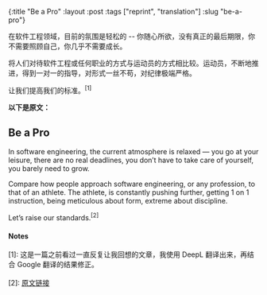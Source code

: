 {:title "Be a Pro"
 :layout :post
 :tags ["reprint", "translation"]
 :slug "be-a-pro"}
 
在软件工程领域，目前的氛围是轻松的 -- 你随心所欲，没有真正的最后期限，你不需要照顾自己，你几乎不需要成长。

将人们对待软件工程或任何职业的方式与运动员的方式相比较。运动员，不断地推进，得到一对一的指导，对形式一丝不苟，对纪律极端严格。

让我们提高我们的标准。<sup>[1]</sup>

**以下是原文：**

## Be a Pro

In software engineering, the current atmosphere is relaxed — you go at your leisure, there are no real deadlines, you don’t have to take care of yourself, you barely need to grow.

Compare how people approach software engineering, or any profession, to that of an athlete. The athlete, is constantly pushing further, getting 1 on 1 instruction, being meticulous about form, extreme about discipline.

Let’s raise our standards.<sup>[2]</sup>


#### Notes

[1]: 这是一篇之前看过一直反复让我回想的文章，我使用 DeepL 翻译出来，再结合 Google 翻译的结果修正。
<br>
<br>
[2]: [原文链接](https://stopa.io/post/174)
